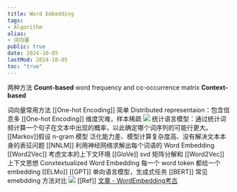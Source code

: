```yaml
---
title: Word Embedding
tags:
- Algorithm
alias:
- 词向量
public: true
date: 2024-10-05
lastMod: 2024-10-05
toc: "true"
---
```


两种方法
**Count-based**
word frequency and co-occurrence matrix
**Context-based**

词向量常用方法
[[One-hot Encoding]] 简单
Distributed representaion：包含信息多
[[One-hot Encoding]] 维度灾难，样本稀疏
![](https://media.xiang578.com//one-hot.png)
统计语言模型：通过统计词频计算一个句子在文本中出现的概率，以此确定哪个词序列的可能行更大。
[[Markov]]假设 n-gram 模型
泛化能力差、模型计算复杂度高、没有解决文本本身的表征问题
[[NNLM]] 利用神经网络求解出每个词语的 Word Embedding
[[Word2Vec]] 考虑文本的上下文环境
[[GloVe]] svd 矩阵分解和 [[Word2Vec]] 上下文思想
Conxtextualized Word Embedding 每一个 word token 都给一个 embedding
[[ELMo]]
[[GPT]] 单向语言模型，生成式任务
[[BERT]]
常见 emebdding 方法对比
![](https://media.xiang578.com//type-word-embedding.png)
[[Ref]]
[文章 - WordEmbedding考古](http://way.xiaojukeji.com/article/21627)